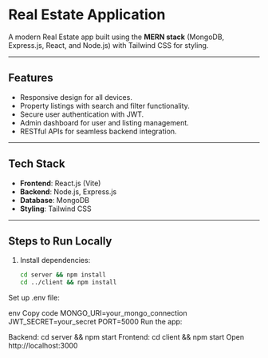 # Real Estate Application

A modern Real Estate app built using the **MERN stack** (MongoDB, Express.js, React, and Node.js) with Tailwind CSS for styling.

---

## Features

- Responsive design for all devices.
- Property listings with search and filter functionality.
- Secure user authentication with JWT.
- Admin dashboard for user and listing management.
- RESTful APIs for seamless backend integration.

---

## Tech Stack

- **Frontend**: React.js (Vite)
- **Backend**: Node.js, Express.js
- **Database**: MongoDB
- **Styling**: Tailwind CSS

---

## Steps to Run Locally

1. Install dependencies:
   ```bash
   cd server && npm install
   cd ../client && npm install
Set up .env file:

env
Copy code
MONGO_URI=your_mongo_connection
JWT_SECRET=your_secret
PORT=5000
Run the app:

Backend: cd server && npm start
Frontend: cd client && npm start
Open http://localhost:3000
